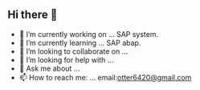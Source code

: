 ## Hi there 👋

<!--
**Malo-otter/Malo-otter** is a ✨ _special_ ✨ repository because its `README.md` (this file) appears on your GitHub profile.

Here are some ideas to get you started:

- 🔭 I’m currently working on ...
SAP system.
- 🌱 I’m currently learning ...
SAP abap.
- 👯 I’m looking to collaborate on ...
- 🤔 I’m looking for help with ...
- 💬 Ask me about ...
- 📫 How to reach me: ...
email:otter6420@gmail.com
- 😄 Pronouns: ...
- ⚡ Fun fact: ...
-->
- 🔭 I’m currently working on ...
SAP system.
- 🌱 I’m currently learning ...
SAP abap.
- 👯 I’m looking to collaborate on ...
- 🤔 I’m looking for help with ...
- 💬 Ask me about ...
- 📫 How to reach me: ...
email:otter6420@gmail.com

